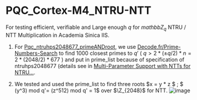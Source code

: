 # PQC_Cortex-M4_NTRU-NTT
For testing efficient, verifiable and Large enough $q$ for $mathbb{Z}_{q}$ NTRU / NTT Multiplication in Academia Sinica IIS.

1. For [Pqc_ntruhps2048677_primeANDroot](https://github.com/Skwgasnaw/PQC_Cortex-M4_NTRU-NTT/tree/main/Pqc_ntruhps2048677_primeANDroot), we use [Decode.fr/Prime-Numbers-Search](https://www.dcode.fr/prime-numbers-search) to find 1000 closest primes to $q'$ ( $q > 2 * (\pm q/2) * n = 2 * (2048/2) * 677$ ) and put in prime_list because of specification of ntruhps2048677 (details see in [Multi-Parameter Support with NTTs for NTRU...](https://troll.iis.sinica.edu.tw/by-publ/recent/ntt_ntru_ntrup.pdf).

2. We tested and used the prime_list to find three roots $x = y * z $ ; $ (y^3) mod q'= (z^512) mod q' = 1$ over $\Z_{2048}$ for NTT. ![image](https://github.com/Skwgasnaw/PQC_Cortex-M4_NTRU-NTT/assets/67849251/6a156270-95a9-4333-8bf1-82cc03b1951a)
